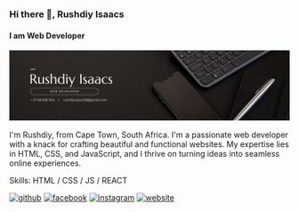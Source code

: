 ### Hi there 👋, Rushdiy Isaacs
#### I am Web Developer
![I am Web Developer](https://github.com/Rxshdiy/Rxshdiy/blob/main/BLack%20Minimalist%20Corporate%20Staff%20Identity%20LinkedIn%20Banner.png)

I'm Rushdiy, from Cape Town, South Africa. I'm a passionate web developer with a knack for crafting beautiful and functional websites. My expertise lies in HTML, CSS, and JavaScript, and I thrive on turning ideas into seamless online experiences.

Skills: HTML / CSS / JS / REACT



[<img src='https://cdn.jsdelivr.net/npm/simple-icons@3.0.1/icons/github.svg' alt='github' height='40'>](https://github.com/Rxshdiy)  [<img src='https://cdn.jsdelivr.net/npm/simple-icons@3.0.1/icons/facebook.svg' alt='facebook' height='40'>](https://www.facebook.com/Rushdiy.isaacs)  [<img src='https://cdn.jsdelivr.net/npm/simple-icons@3.0.1/icons/instagram.svg' alt='instagram' height='40'>](https://www.instagram.com/rxshdiy/)  [<img src='https://cdn.jsdelivr.net/npm/simple-icons@3.0.1/icons/icloud.svg' alt='website' height='40'>](rushdiy.me)  

